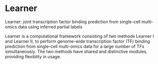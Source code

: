 # Learner
Learner: joint transcription factor binding prediction from single-cell multi-omics data using inferred partial labels

Learner is a computational framework consisting of two methods Learner I and Learner II, to perform genome-wide transcription factor (TF) binding prediction from single-cell multi-omics data for a large number of TFs simultaneously. The two methods have shared and distinctive modules, providing flexiblity in usage.
